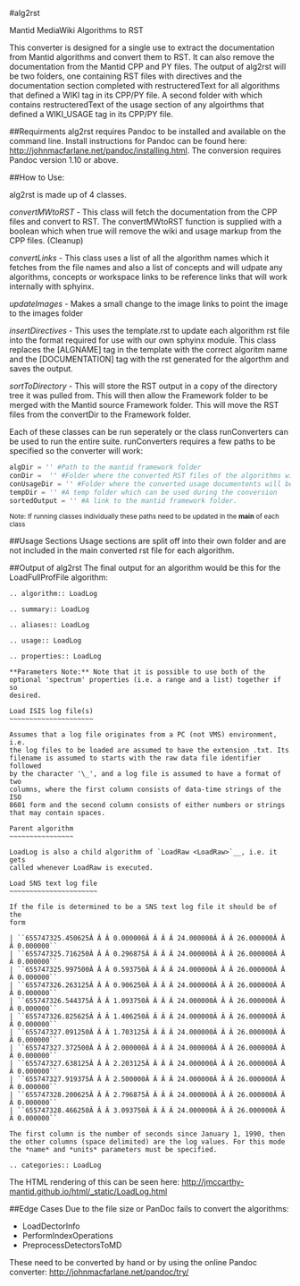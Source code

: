 #alg2rst


Mantid MediaWiki Algorithms to RST 

This converter is designed for a single use to extract the documentation from Mantid algorithms and convert them to RST. It can also remove the documentation from the Mantid CPP and PY files. The output of alg2rst will be two folders, one containing RST files with directives and the documentation section completed with restructeredText for all algorithms that defined a WIKI tag in its CPP/PY file. A second folder with which contains restructeredText of the usage section of any algoirthms that defined a WIKI_USAGE tag in its CPP/PY file. 

##Requirments
alg2rst requires Pandoc to be installed and available on the command line. Install instructions for Pandoc can be found here: http://johnmacfarlane.net/pandoc/installing.html. The conversion requires Pandoc version 1.10 or above.

##How to Use:

alg2rst is made up of 4 classes. 

  *convertMWtoRST* - This class will fetch the documentation from the CPP files and convert to RST. The convertMWtoRST function is supplied with a boolean which when true will remove the wiki and usage markup from the CPP files. (Cleanup) 
  
  *convertLinks* - This class uses a list of all the algorithm names which it fetches from the file names and also a list of concepts and will udpate any algorithms, concepts or workspace links to be reference links that will work internally with sphyinx. 
  
  *updateImages* - Makes a small change to the image links to point the image to the images folder
  
  *insertDirectives* - This uses the template.rst to update each algorithm rst file into the format required for use with our own sphyinx module. This class  replaces the [ALGNAME] tag in the template with the correct algoritm name and the [DOCUMENTATION] tag with the rst generated for the algorthm and saves the output. 
  
  *sortToDirectory* - This will store the RST output in a copy of the directory tree it was pulled from. This will then allow the Framework folder to be merged with the Mantid source Framework folder. This will move the RST files from the convertDir to the Framework folder. 

Each of these classes can be run seperately or the class runConverters can be used to run the entire suite. runConverters requires a few paths to be specified so the converter will work: 
```python
algDir = '' #Path to the mantid framework folder
conDir =  '' #Folder where the converted RST files of the algorithms will be saved
conUsageDir = '' #Folder where the converted usage documentents will be saved
tempDir = '' #A temp folder which can be used during the conversion
sortedOutput = '' #A link to the mantid framework folder. 
```
<sub>Note: If running classes individually these paths need to be updated in the __main__ of each class<sub>

##Usage Sections
Usage sections are split off into their own folder and are not included in the main converted rst file for each algorithm. 

##Output of alg2rst
The final output for an algorithm would be this for the LoadFullProfFile algorithm:


    .. algorithm:: LoadLog
    
    .. summary:: LoadLog
    
    .. aliases:: LoadLog
    
    .. usage:: LoadLog
    
    .. properties:: LoadLog
    
    **Parameters Note:** Note that it is possible to use both of the
    optional 'spectrum' properties (i.e. a range and a list) together if so
    desired.
    
    Load ISIS log file(s)
    ~~~~~~~~~~~~~~~~~~~~~
    
    Assumes that a log file originates from a PC (not VMS) environment, i.e.
    the log files to be loaded are assumed to have the extension .txt. Its
    filename is assumed to starts with the raw data file identifier followed
    by the character '\_', and a log file is assumed to have a format of two
    columns, where the first column consists of data-time strings of the ISO
    8601 form and the second column consists of either numbers or strings
    that may contain spaces.
    
    Parent algorithm
    ~~~~~~~~~~~~~~~~
    
    LoadLog is also a child algorithm of `LoadRaw <LoadRaw>`__, i.e. it gets
    called whenever LoadRaw is executed.
    
    Load SNS text log file
    ~~~~~~~~~~~~~~~~~~~~~~
    
    If the file is determined to be a SNS text log file it should be of the
    form
    
    | ``655747325.450625Â Â Â 0.000000Â Â Â Â 24.000000Â Â Â 26.000000Â Â Â 0.000000``
    | ``655747325.716250Â Â Â 0.296875Â Â Â Â 24.000000Â Â Â 26.000000Â Â Â 0.000000``
    | ``655747325.997500Â Â Â 0.593750Â Â Â Â 24.000000Â Â Â 26.000000Â Â Â 0.000000``
    | ``655747326.263125Â Â Â 0.906250Â Â Â Â 24.000000Â Â Â 26.000000Â Â Â 0.000000``
    | ``655747326.544375Â Â Â 1.093750Â Â Â Â 24.000000Â Â Â 26.000000Â Â Â 0.000000``
    | ``655747326.825625Â Â Â 1.406250Â Â Â Â 24.000000Â Â Â 26.000000Â Â Â 0.000000``
    | ``655747327.091250Â Â Â 1.703125Â Â Â Â 24.000000Â Â Â 26.000000Â Â Â 0.000000``
    | ``655747327.372500Â Â Â 2.000000Â Â Â Â 24.000000Â Â Â 26.000000Â Â Â 0.000000``
    | ``655747327.638125Â Â Â 2.203125Â Â Â Â 24.000000Â Â Â 26.000000Â Â Â 0.000000``
    | ``655747327.919375Â Â Â 2.500000Â Â Â Â 24.000000Â Â Â 26.000000Â Â Â 0.000000``
    | ``655747328.200625Â Â Â 2.796875Â Â Â Â 24.000000Â Â Â 26.000000Â Â Â 0.000000``
    | ``655747328.466250Â Â Â 3.093750Â Â Â Â 24.000000Â Â Â 26.000000Â Â Â 0.000000``
    
    The first column is the number of seconds since January 1, 1990, then
    the other columns (space delimited) are the log values. For this mode
    the *name* and *units* parameters must be specified.
    
    .. categories:: LoadLog



The HTML rendering of this can be seen here: 
http://jmccarthy-mantid.github.io/html/_static/LoadLog.html


##Edge Cases
Due to the file size or PanDoc fails to convert the algorithms:
* LoadDectorInfo
* PerformIndexOperations
* PreprocessDetectorsToMD

These need to be converted by hand or by using the online Pandoc converter: http://johnmacfarlane.net/pandoc/try/
